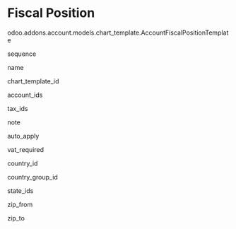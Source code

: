 # Fiscal Position

<div class="automodel" main="">

odoo.addons.account.models.chart_template.AccountFiscalPositionTemplate

<div class="autofield">

sequence

</div>

<div class="autofield">

name

</div>

<div class="autofield">

chart_template_id

</div>

<div class="autofield">

account_ids

</div>

<div class="autofield">

tax_ids

</div>

<div class="autofield">

note

</div>

<div class="autofield">

auto_apply

</div>

<div class="autofield">

vat_required

</div>

<div class="autofield">

country_id

</div>

<div class="autofield">

country_group_id

</div>

<div class="autofield">

state_ids

</div>

<div class="autofield">

zip_from

</div>

<div class="autofield">

zip_to

</div>

</div>
